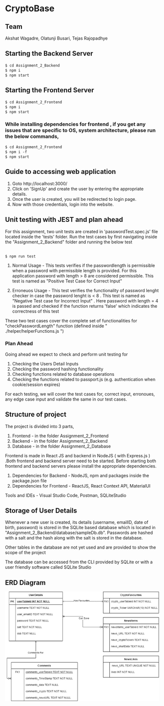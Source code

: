 # CryptoBase


## Team

Akshat Wagadre, Olatunji Busari, Tejas Rajopadhye

## Starting the Backend Server

```
$ cd Assignment_2_Backend
$ npm i
$ npm start

```

## Starting the Frontend Server

```
$ cd Assignment_2_Frontend
$ npm i
$ npm start

```
### While installing dependencies for frontend , if you get any issues that are specific to OS, system architecture, please run the below commands,
```
$ cd Assignment_2_Frontend
$ npm i -f
$ npm start

```

## Guide to accessing web application

1. Goto http://localhost:3000/
2. Click on 'SignUp' and create the user by entering the appropriate details.
3. Once the user is created, you will be redirected to login page.
4. Now with those credentials, login into the website.

## Unit testing with JEST and plan ahead

For this assignment, two unit tests are created in 'passwordTest.spec.js' file located inside the 'tests' folder. Run the test cases by first navigating inside the "Assignment_2_Backend" folder and running the below test

```

$ npm run test

```

1. Normal Usage - This tests verifies if the passwordlength is permissible when a password with permissible length is provided. For this application password with length > 8 are considered permissible. This test is named as "Positive Test Case for Correct Input"

2. Erroneuos Usage - This test verifies the functionality of password lenght checker in case the password lenght is < 8 . This test is named as "Negative Test case for Incorrect Input" . Here password with length = 4 is passed and checked if the function returns 'false' which indicates the correctness of this test

These two test cases cover the complete set of functionalities for "checkPasswordLength" function (defined inside " ./helper/helperFunctions.js ")

### Plan Ahead

Going ahead we expect to check and perform unit testing for

1. Checking the Users Detail Inputs
2. Checking the password hashing functionality
3. Checking functions related to database operations
4. Checking the functions related to passport.js (e.g. authentication when cookie/session expires)

For each testing, we will cover the test cases for, correct input, erronoues, any edge case input and validate the same in our test cases.

## Structure of project

The project is divided into 3 parts,

1. Frontend - in the folder Assignment_2_Frontend
2. Backend - in the folder Assignment_2_Backend
3. Database - in the folder Assignment_2_Database

Frontend is made in React JS and backend in NodeJS ( with Express.js ) .Both frontend and backend server need to be started. Before starting both frontend and backend servers please install the appropriate dependencies.

1. Dependencies for Backend - NodeJS, npm and packages inside the package.json file
2. Dependencies for Frontend - ReactJS, React Context API, MaterialUI

Tools and IDEs - Visual Studio Code, Postman, SQLiteStudio

## Storage of User Details

Whenever a new user is created, its details (username, emailID, date of birth, password) is stored in the SQLite based database which is located in "Assignment_2_Backend/database/sampleDb.db". Passwords are hashed with a salt and the hash along with the salt is stored in the database.

Other tables in the database are not yet used and are provided to show the scope of the project

The database can be accessed from the CLI provided by SQLite or with a user friendly software called SQLite Studio

## ERD Diagram 

<img src="ERD_Diag.jpg" >
